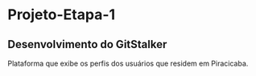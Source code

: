 # Projeto-Etapa-1
## Desenvolvimento do GitStalker
<p> Plataforma que exibe os perfis dos usuários que residem em Piracicaba. </p>
